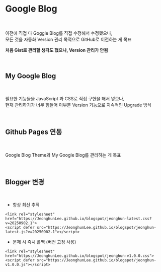 # Google Blog 


</br>

이전에 직접 다 Goggle Blog를 직접 수정해서 수정했으나,        
모든 것을 자동화 Version 관리 목적으로 GitHub로 이전하는 게 목표         

**처음 Gist로 관리할 생각도 했으나, Version 관리가 안됨** 

</br>

## My Google Blog

</br>

필요한 기능들을 JavaScript 과 CSS로 직접 구현을 해서 넣으나,               
현재 관리하기가 너무 힘들어 이부분 Version 기능으로 지속적인 Upgrade 방식     

</br>

## Github Pages 연동   

</br>

 Google Blog Theme과 My Google Blog를 관리하는 게 목표


</br>

## Blogger 변경 


</br>

* 항상 최신 추적
```
<link rel="stylesheet" href="https://JeonghunLee.github.io/blogspot/jeonghun-latest.css?v=20250902.1">
<script defer src="https://JeonghunLee.github.io/blogspot/jeonghun-latest.js?v=20250902.1"></script>
```

* 문제 시 즉시 롤백 (버전 고정 사용)
```
<link rel="stylesheet" href="https://JeonghunLee.github.io/blogspot/jeonghun-v1.0.0.css">
<script defer src="https://JeonghunLee.github.io/blogspot/jeonghun-v1.0.0.js"></script>
```

</br>
